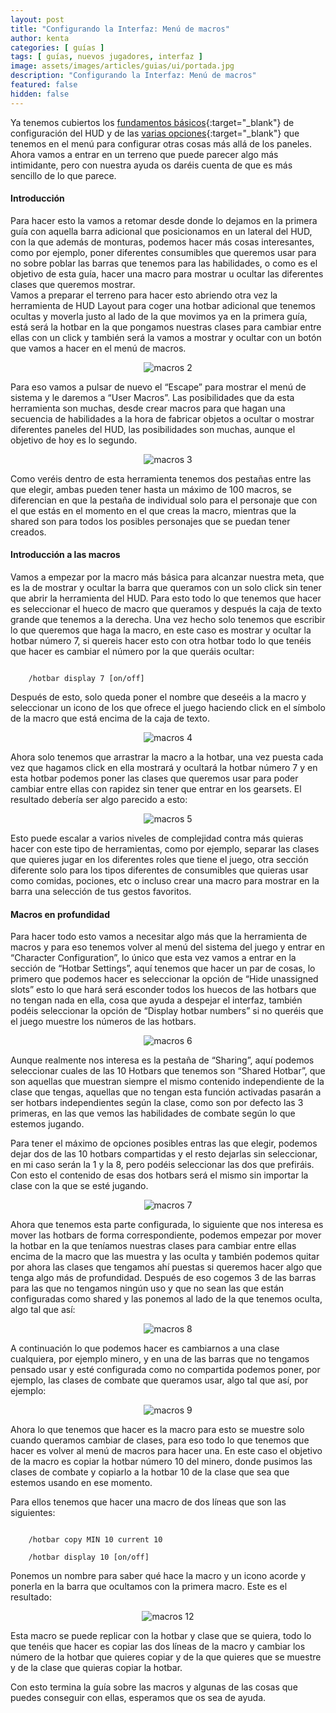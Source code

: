 ```yaml
---
layout: post
title: "Configurando la Interfaz: Menú de macros"
author: kenta
categories: [ guías ]
tags: [ guías, nuevos jugadores, interfaz ]
image: assets/images/articles/guias/ui/portada.jpg
description: "Configurando la Interfaz: Menú de macros"
featured: false
hidden: false
---
```

Ya tenemos cubiertos los [fundamentos básicos](/guia-ui-01/){:target="_blank"} de configuración del HUD y de las [varias opciones](/guia-ui-02/){:target="_blank"} que tenemos en el menú para configurar otras cosas más allá de los paneles. Ahora vamos a entrar en un terreno que puede parecer algo más intimidante, pero con nuestra ayuda os daréis cuenta de que es más sencillo de lo que parece.


#### Introducción

Para hacer esto la vamos a retomar desde donde lo dejamos en la primera guía con aquella barra adicional que posicionamos en un lateral del HUD, con la que además de monturas, podemos hacer más cosas interesantes, como por ejemplo, poner diferentes consumibles que queremos usar para no sobre poblar las barras que tenemos para las habilidades, o como es el objetivo de esta guía, hacer una macro para mostrar u ocultar las diferentes clases que queremos mostrar.<br/>
Vamos a preparar el terreno para hacer esto abriendo otra vez la herramienta de HUD Layout para coger una hotbar adicional que tenemos ocultas y moverla justo al lado de la que movimos ya en la primera guía, está será la hotbar en la que pongamos nuestras clases para cambiar entre ellas con un click y también será la vamos a mostrar y ocultar con un botón que vamos a hacer en el menú de macros.

<p align="center"><img src="{{ site.baseurl }}/assets/images/articles/guias/ui/03/2.jpg" alt="macros 2"/></p>

Para eso vamos a pulsar de nuevo el “Escape” para mostrar el menú de sistema y le daremos a “User Macros”. Las posibilidades que da esta herramienta son muchas, desde crear macros para que hagan una secuencia de habilidades a la hora de fabricar objetos a  ocultar o mostrar diferentes paneles del HUD, las posibilidades son muchas, aunque el objetivo de hoy es lo  segundo.

<p align="center"><img src="{{ site.baseurl }}/assets/images/articles/guias/ui/03/3.jpg" alt="macros 3"/></p>

Como veréis  dentro de esta herramienta tenemos dos pestañas entre las que elegir, ambas pueden tener hasta un máximo de 100 macros, se diferencian en que la pestaña de individual solo para el personaje que con el que estás en el momento en el que creas la macro, mientras que la shared son para todos los posibles personajes que se puedan tener creados.

#### Introducción a las macros


Vamos a empezar por la macro más básica para alcanzar nuestra meta, que es la de mostrar y ocultar la barra que queramos con un solo click sin tener que abrir la herramienta del HUD. Para esto todo lo que tenemos que hacer es seleccionar el hueco de macro que queramos y después la caja de texto grande que tenemos a la derecha. Una vez hecho solo tenemos que escribir lo que queremos que haga la macro, en este caso es mostrar y ocultar la hotbar número 7, si quereis hacer esto con otra hotbar todo lo que tenéis que hacer es cambiar el número por la que queráis ocultar:
       
<code>
    /hotbar display 7 [on/off]
</code>

Después de esto, solo queda poner el nombre que deseéis a la macro y seleccionar un icono de los que ofrece el juego haciendo click en el símbolo de la macro que está encima de la caja de texto.

<p align="center"><img src="{{ site.baseurl }}/assets/images/articles/guias/ui/03/4.jpg" alt="macros 4"/></p>

Ahora solo tenemos que arrastrar la macro a la hotbar, una vez puesta cada vez que hagamos click en ella mostrará y ocultará la hotbar número 7 y en esta hotbar podemos poner las clases que queremos usar para poder cambiar entre ellas con rapidez sin tener que entrar en los gearsets. El resultado debería ser algo parecido a esto:

<p align="center"><img src="{{ site.baseurl }}/assets/images/articles/guias/ui/03/5.gif" alt="macros 5"/></p>

Esto puede escalar a varios niveles de complejidad contra más quieras hacer con este tipo de herramientas, como por ejemplo, separar las clases que quieres jugar en los diferentes roles que tiene el juego, otra sección diferente solo para los tipos diferentes de consumibles que quieras usar como comidas, pociones, etc o incluso crear una macro para mostrar en la barra una selección de tus gestos favoritos.

#### Macros en profundidad

Para hacer todo esto vamos a necesitar algo más que la herramienta de macros y para eso tenemos volver al menú del sistema del juego y entrar en “Character Configuration”, lo único que esta vez vamos a entrar en la sección de “Hotbar Settings”, aquí tenemos que hacer un par de cosas, lo primero que podemos hacer es seleccionar la opción de “Hide unassigned slots” esto lo que hará será esconder todos los huecos de las hotbars que no tengan nada en ella, cosa que ayuda a despejar el interfaz, también podéis seleccionar la opción de “Display hotbar numbers” si no queréis que el juego muestre los números de las hotbars.

<p align="center"><img src="{{ site.baseurl }}/assets/images/articles/guias/ui/03/6.jpg" alt="macros 6"/></p>

Aunque realmente nos interesa es la pestaña de “Sharing”, aquí podemos seleccionar cuales de las 10 Hotbars que tenemos son “Shared Hotbar”, que son aquellas que muestran siempre el mismo contenido independiente de la clase que tengas, aquellas que no tengan esta función activadas pasarán a ser hotbars independientes según la clase, como son por defecto las 3 primeras, en las que vemos las habilidades de combate según lo que estemos jugando.

Para tener el máximo de opciones posibles entras las que elegir, podemos dejar dos de las 10 hotbars compartidas y el resto dejarlas sin seleccionar, en mi caso serán la 1 y la 8, pero podéis seleccionar las dos que prefiráis. Con esto el contenido de esas dos hotbars será el mismo sin importar la clase con la que se esté jugando.

<p align="center"><img src="{{ site.baseurl }}/assets/images/articles/guias/ui/03/7.jpg" alt="macros 7"/></p>

Ahora que tenemos esta parte configurada, lo siguiente que nos interesa es mover las hotbars de forma correspondiente, podemos empezar por mover la hotbar en la que teníamos nuestras clases para cambiar entre ellas encima de la macro que las muestra y las oculta y también podemos quitar por ahora las clases que tengamos ahí puestas si queremos hacer algo que tenga algo más de profundidad. Después de eso cogemos 3 de las barras para las que no tengamos ningún uso y que no sean las que están configuradas como shared y las ponemos al lado de la que tenemos oculta, algo tal que así:

<p align="center"><img src="{{ site.baseurl }}/assets/images/articles/guias/ui/03/8.jpg" alt="macros 8"/></p>

A continuación lo que podemos hacer es cambiarnos a una clase cualquiera, por ejemplo minero, y en una de las barras que no tengamos pensado usar y esté configurada como no compartida podemos poner, por ejemplo, las clases de combate que queramos usar, algo tal que así, por ejemplo:

<p align="center"><img src="{{ site.baseurl }}/assets/images/articles/guias/ui/03/9.jpg" alt="macros 9"/></p>

Ahora lo que tenemos que hacer es la macro para esto se muestre solo cuando queramos cambiar de clases, para eso todo lo que tenemos que hacer es volver al menú de macros para hacer una. En este caso el objetivo de la macro es copiar la hotbar número 10 del minero, donde pusimos las clases de combate y copiarlo a la hotbar 10 de la clase que sea que estemos usando en ese momento. 

Para ellos tenemos que hacer una macro de dos líneas que son las siguientes:

<code>
    /hotbar copy MIN 10 current 10<br/>
    /hotbar display 10 [on/off]
</code>

Ponemos un nombre para saber qué hace la macro y un icono acorde y ponerla en la barra que ocultamos con la primera macro. Este es el resultado:

<p align="center"><img src="{{ site.baseurl }}/assets/images/articles/guias/ui/03/12.gif" alt="macros 12"/></p>

Esta macro se puede replicar con la hotbar y clase que se quiera, todo lo que tenéis que hacer es copiar las dos líneas de la macro y cambiar los número de la hotbar que quieres copiar y de la que quieres que se muestre y de la clase que quieras copiar la hotbar.

Con esto termina la guía sobre las macros y algunas de las cosas que puedes conseguir con ellas, esperamos que os sea de ayuda.
